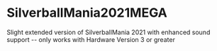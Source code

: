 # SilverballMania2021MEGA
Slight extended version of SilverballMania 2021 with enhanced sound support -- only works with Hardware Version 3 or greater
